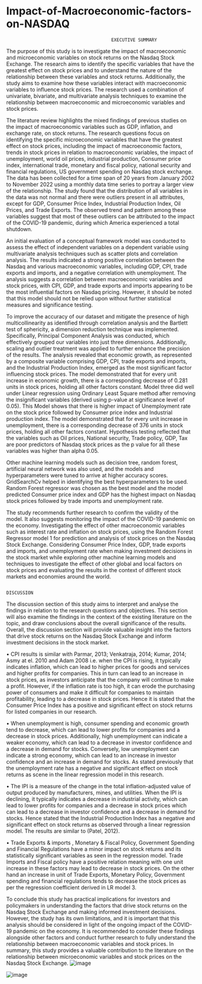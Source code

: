 # Impact-of-Macroeconomic-factors-on-NASDAQ

                                           EXECUTIVE SUMMARY

The purpose of this study is to investigate the impact of macroeconomic and microeconomic variables on stock returns on the Nasdaq Stock Exchange. The research aims to identify the specific variables that have the greatest effect on stock prices and to understand the nature of the relationship between these variables and stock returns. Additionally, the study aims to examine how these variables interact with macroeconomic variables to influence stock prices. The research used a combination of univariate, bivariate, and multivariate analysis techniques to examine the relationship between macroeconomic and microeconomic variables and stock prices.

The literature review highlights the mixed findings of previous studies on the impact of macroeconomic variables such as GDP, inflation, and exchange rate, on stock returns. The research questions focus on identifying the specific microeconomic variables that have the greatest effect on stock prices, including the impact of macroeconomic factors, trends in stock prices in relation to macroeconomic variables, the impact of unemployment, world oil prices, industrial production, Consumer price index, international trade, monetary and fiscal policy, national security and financial regulations, US government spending on Nasdaq stock exchange. The data has been collected for a time span of 20 years from January 2002 to November 2022 using a monthly data time series to portray a larger view of the relationship.
The study found that the distribution of all variables in the data was not normal and there were outliers present in all attributes, except for GDP, Consumer Price Index, Industrial Production Index, Oil Prices, and Trade Exports. The observed trend and pattern among these variables suggest that most of these outliers can be attributed to the impact of the COVID-19 pandemic, during which America experienced a total shutdown.

An initial evaluation of a conceptual framework model was conducted to assess the effect of independent variables on a dependent variable using multivariate analysis techniques such as scatter plots and correlation analysis. The results indicated a strong positive correlation between the Nasdaq and various macroeconomic variables, including GDP, CPI, trade exports and imports, and a negative correlation with unemployment. The analysis suggests a correlation between macroeconomic variables and stock prices, with CPI, GDP, and trade exports and imports appearing to be the most influential factors on Nasdaq pricing. However, it should be noted that this model should not be relied upon without further statistical measures and significance testing.

To improve the accuracy of our dataset and mitigate the presence of high multicollinearity as identified through correlation analysis and the Bartlett test of sphericity, a dimension reduction technique was implemented. Specifically, Principal Component Analysis was conducted, which effectively grouped our variables into just three dimensions. Additionally, scaling and outlier treatment was applied to further enhance the precision of the results. The analysis revealed that economic growth, as represented by a composite variable comprising GDP, CPI, trade exports and imports, and the Industrial Production Index, emerged as the most significant factor influencing stock prices. The model demonstrated that for every unit increase in economic growth, there is a corresponding decrease of 0.281 units in stock prices, holding all other factors constant.
Model three did well under Linear regression using Ordinary Least Square method after removing the insignificant variables (derived using p-value at significance level of 0.05). This Model shows that there is higher impact of Unemployment rate on the stock price followed by Consumer price index and Industrial production index. The model demonstrated that for every unit increase in unemployment, there is a corresponding decrease of 376 units in stock prices, holding all other factors constant.
Hypothesis testing reflected that the variables such as Oil prices, National security, Trade policy, GDP, Tax are poor predictors of Nasdaq stock prices as the p value for all these variables was higher than alpha 0.05.

Other machine learning models such as decision tree, random forest, artificial neural network was also used, and the models and hyperparameters were tuned to arrive at higher accuracy scores. GridSearchCv helped in identifying the best hyperparameters to be used. Random Forest regressor was chosen as the best model and the model predicted Consumer price index and GDP has the highest impact on Nasdaq stock prices followed by trade imports and unemployment rate.

The study recommends further research to confirm the validity of the model. It also suggests monitoring the impact of the COVID-19 pandemic on the economy. Investigating the effect of other macroeconomic variables such as interest rate and inflation on stock prices, using the Random Forest Regressor model 1 for prediction and analysis of stock prices on the Nasdaq Stock Exchange. Considering Consumer Price Index, GDP, trade exports and imports, and unemployment rate when making investment decisions in the stock market while exploring other machine learning models and techniques to investigate the effect of other global and local factors on stock prices and evaluating the results in the context of different stock markets and economies around the world.


                                                                                    DISCUSSION


The discussion section of this study aims to interpret and analyse the findings in relation to the research questions and objectives. This section will also examine the findings in the context of the existing literature on the topic, and draw conclusions about the overall significance of the results. Overall, the discussion section will provide valuable insight into the factors that drive stock returns on the Nasdaq Stock Exchange and inform investment decisions in the stock market.

•	CPI results is similar with Parmar, 2013; Venkatraja, 2014; Kumar, 2014; Asmy at el. 2010 and Adam 2008 i.e. when the CPI is rising, it typically indicates inflation, which can lead to higher prices for goods and services and higher profits for companies. This in turn can lead to an increase in stock prices, as investors anticipate that the company will continue to make a profit. However, if the inflation rate is too high, it can erode the purchasing power of consumers and make it difficult for companies to maintain profitability, leading to a decrease in stock prices. Hence it is stated that the Consumer Price Index has a positive and significant effect on stock returns for listed companies in our research.

•	When unemployment is high, consumer spending and economic growth tend to decrease, which can lead to lower profits for companies and a decrease in stock prices. Additionally, high unemployment can indicate a weaker economy, which can lead to a decrease in investor confidence and a decrease in demand for stocks. Conversely,  low unemployment can indicate a strong economy, which can lead to an increase in investor confidence and an increase in demand for stocks. As stated previously  that the unemployment rate has a negative and significant effect on stock returns as scene in the linear regression model in this research.

•	The IPI is a measure of the change in the total inflation-adjusted value of output produced by manufacturers, mines, and utilities. When the IPI is declining, it typically indicates a decrease in industrial activity, which can lead to lower profits for companies and a decrease in stock prices which can lead to a decrease in investor confidence and a decrease in demand for stocks. Hence stated that the Industrial Production Index has a negative and significant effect on stock returns as observed through a linear regression model. The results are similar to (Patel, 2012).

•	Trade Exports & imports , Monetary & Fiscal Policy, Government Spending and Financial Regulations have a minor impact on stock returns and its statistically significant variables as seen in the regression model. Trade Imports and Fiscal policy have a positive relation meaning with one unit increase in these factors may lead to decrease in stock prices. On the other hand an increase in unit of Trade Exports, Monetary Policy, Government spending and financial regulations tends to decrease the stock prices as per the regression coefficient derived in LR model 3.



To conclude this study has practical implications for investors and policymakers in understanding the factors that drive stock returns on the Nasdaq Stock Exchange and making informed investment decisions. However, the study has its own limitations, and it is important that this analysis should be considered in light of the ongoing impact of the COVID-19 pandemic on the economy. It is recommended to consider these findings alongside other factors and conduct further research to fully understand the relationship between macroeconomic variables and stock prices. In summary, this study provides a valuable contribution to the literature on the relationship between microeconomic variables and stock prices on the Nasdaq Stock Exchange.
![image](https://github.com/cijithjose/Impact-of-Macroeconomic-factors-on-NASDAQ/assets/98333115/f66936e5-347c-4d2a-ab77-668739419760)

![image](https://github.com/cijithjose/Impact-of-Macroeconomic-factors-on-NASDAQ/assets/98333115/236145e7-9a77-46e9-ae1f-78c660700c12)
